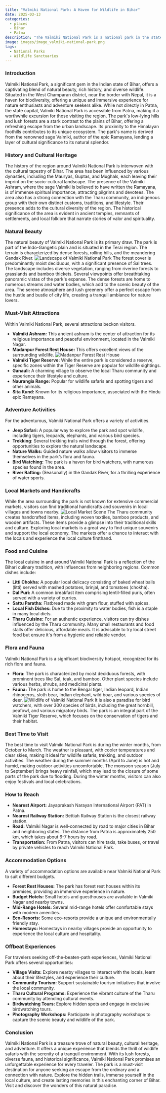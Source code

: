```yaml
---
title: "Valmiki National Park: A Haven for Wildlife in Bihar"
date: 2025-03-13
categories:
  - places
  - Bihar
  - Patna
description: "The Valmiki National Park is a national park in the state of Bihar, India. It is located near the city of Muzaffarpur and is known for its diverse wildlife and natural beauty. The park is home to many endangered species, including the Indian elephant, tiger, and leopard."
image: images/image_valmiki-national-park.png
tags: 
  - National Parks
  - Wildlife Sanctuaries
---
```



### **Introduction**

Valmiki National Park, a significant gem in the Indian state of Bihar, offers a captivating blend of natural beauty, rich history, and diverse wildlife. Situated in the West Champaran district, near the border with Nepal, it is a haven for biodiversity, offering a unique and immersive experience for nature enthusiasts and adventure seekers alike. While not directly in Patna, the state capital, Valmiki National Park is accessible from Patna, making it a worthwhile excursion for those visiting the region. The park's low-lying hills and lush forests are a stark contrast to the plains of Bihar, offering a refreshing escape from the urban landscape. Its proximity to the Himalayan foothills contributes to its unique ecosystem. The park's name is derived from the renowned sage Valmiki, author of the epic Ramayana, lending a layer of cultural significance to its natural splendor.

### **History and Cultural Heritage**

The history of the region around Valmiki National Park is interwoven with the cultural tapestry of Bihar. The area has been influenced by various dynasties, including the Mauryas, Guptas, and Mughals, each leaving their imprint on the socio-cultural landscape. The presence of the Valmiki Ashram, where the sage Valmiki is believed to have written the Ramayana, is of immense spiritual importance, attracting pilgrims and devotees. The area also has a strong connection with the Tharu community, an indigenous group with their own distinct customs, traditions, and lifestyle. Their presence adds to the cultural diversity of the region. The historical significance of the area is evident in ancient temples, remnants of settlements, and local folklore that narrate stories of valor and spirituality.

### **Natural Beauty**

The natural beauty of Valmiki National Park is its primary draw. The park is part of the Indo-Gangetic plain and is situated in the Terai region. The terrain is characterized by dense forests, rolling hills, and the meandering Gandak River. <img src="placeholder_image_landscape.jpg" alt="Landscape of Valmiki National Park"> The forest cover is predominantly moist deciduous, with a significant presence of Sal trees. The landscape includes diverse vegetation, ranging from riverine forests to grasslands and bamboo thickets. Several viewpoints offer breathtaking panoramic vistas of the park's expanse. The dense forests are home to numerous streams and water bodies, which add to the scenic beauty of the area. The serene atmosphere and lush greenery offer a perfect escape from the hustle and bustle of city life, creating a tranquil ambiance for nature lovers.

### **Must-Visit Attractions**

Within Valmiki National Park, several attractions beckon visitors.

*   **Valmiki Ashram:** This ancient ashram is the center of attraction for its religious importance and peaceful environment, located in the Valmiki Nagar.
*   **Madanpur Forest Rest House:** This offers excellent views of the surrounding wildlife. <img src="placeholder_image_forest_resthouse.jpg" alt="Madanpur Forest Rest House">
*   **Valmiki Tiger Reserve:** While the entire park is considered a reserve, specific zones within the Tiger Reserve are popular for wildlife sightings.
*   **Ganauli:** A charming village to observe the local Tharu community and experience their lifestyle and culture.
*   **Naurangia Range:** Popular for wildlife safaris and spotting tigers and other animals.
*   **Sita Kund:** Known for its religious importance, associated with the Hindu epic Ramayana.

### **Adventure Activities**

For the adventurous, Valmiki National Park offers a variety of activities.

*   **Jeep Safari:** A popular way to explore the park and spot wildlife, including tigers, leopards, elephants, and various bird species.
*   **Trekking:** Several trekking trails wind through the forest, offering opportunities to explore the natural landscape.
*   **Nature Walks:** Guided nature walks allow visitors to immerse themselves in the park’s flora and fauna.
*   **Bird Watching:** The park is a haven for bird watchers, with numerous species found in the area.
*   **River Rafting:** (Seasonally) in the Gandak River, for a thrilling experience of water sports.

### **Local Markets and Handicrafts**

While the area surrounding the park is not known for extensive commercial markets, visitors can find traditional handicrafts and souvenirs in local villages and towns nearby. <img src="placeholder_image_local_market.jpg" alt="Local Market Scene"> The Tharu community creates handcrafted items, including woven textiles, bamboo products, and wooden artifacts. These items provide a glimpse into their traditional skills and culture. Exploring local markets is a great way to find unique souvenirs and support the local economy. The markets offer a chance to interact with the locals and experience the local culture firsthand.

### **Food and Cuisine**

The local cuisine in and around Valmiki National Park is a reflection of the Bihari culinary tradition, with influences from neighboring regions. Common dishes include:

*   **Litti Chokha:** A popular local delicacy consisting of baked wheat balls (litti) served with mashed potatoes, brinjal, and tomatoes (chokha).
*   **Dal Puri:** A common breakfast item comprising lentil-filled puris, often served with a variety of curries.
*   **Sattu Paratha:** Flatbread made with gram flour, stuffed with spices.
*   **Local Fish Dishes:** Due to the proximity to water bodies, fish is a staple in many local diets.
*   **Tharu Cuisine:** For an authentic experience, visitors can try dishes influenced by the Tharu community. Many small restaurants and food stalls offer delicious, affordable meals. It is advisable to try local street food but ensure it's from a hygienic and reliable vendor.

### **Flora and Fauna**

Valmiki National Park is a significant biodiversity hotspot, recognized for its rich flora and fauna.

*   **Flora:** The park is characterized by moist deciduous forests, with prominent trees like Sal, teak, and bamboo. Other plant species include various herbs, shrubs, and medicinal plants.
*   **Fauna:** The park is home to the Bengal tiger, Indian leopard, Indian rhinoceros, sloth bear, Indian elephant, wild boar, and various species of deer. <img src="placeholder_image_wildlife.jpg" alt="Wildlife of Valmiki National Park"> It is also a paradise for bird watchers, with over 300 species of birds, including the great hornbill, peafowl, and various migratory birds. The park is an integral part of the Valmiki Tiger Reserve, which focuses on the conservation of tigers and their habitat.

### **Best Time to Visit**

The best time to visit Valmiki National Park is during the winter months, from October to March. The weather is pleasant, with cooler temperatures and clear skies, making it ideal for wildlife safaris, trekking, and outdoor activities. The weather during the summer months (April to June) is hot and humid, making outdoor activities uncomfortable. The monsoon season (July to September) brings heavy rainfall, which may lead to the closure of some parts of the park due to flooding. During the winter months, visitors can also enjoy festivals and local celebrations.

### **How to Reach**

*   **Nearest Airport:** Jayaprakash Narayan International Airport (PAT) in Patna.
*   **Nearest Railway Station:** Bettiah Railway Station is the closest railway station.
*   **Road:** Valmiki Nagar is well-connected by road to major cities in Bihar and neighboring states. The distance from Patna is approximately 250 km, which takes about 6-7 hours by road.
*   **Transportation:** From Patna, visitors can hire taxis, take buses, or travel by private vehicles to reach Valmiki National Park.

### **Accommodation Options**

A variety of accommodation options are available near Valmiki National Park to suit different budgets.

*   **Forest Rest Houses:** The park has forest rest houses within its premises, providing an immersive experience in nature.
*   **Budget Hotels:** Small hotels and guesthouses are available in Valmiki Nagar and nearby towns.
*   **Mid-Range Hotels:** Several mid-range hotels offer comfortable stays with modern amenities.
*   **Eco-Resorts:** Some eco-resorts provide a unique and environmentally friendly stay.
*   **Homestays:** Homestays in nearby villages provide an opportunity to experience the local culture and hospitality.

### **Offbeat Experiences**

For travelers seeking off-the-beaten-path experiences, Valmiki National Park offers several opportunities:

*   **Village Visits:** Explore nearby villages to interact with the locals, learn about their lifestyles, and experience their culture.
*   **Community Tourism:** Support sustainable tourism initiatives that involve the local community.
*   **Tharu Cultural Programs:** Experience the vibrant culture of the Tharu community by attending cultural events.
*   **Birdwatching Tours:** Explore hidden spots and engage in exclusive birdwatching tours.
*   **Photography Workshops:** Participate in photography workshops to capture the scenic beauty and wildlife of the park.

### **Conclusion**

Valmiki National Park is a treasure trove of natural beauty, cultural heritage, and adventure. It offers a unique experience that blends the thrill of wildlife safaris with the serenity of a tranquil environment. With its lush forests, diverse fauna, and historical significance, Valmiki National Park promises an unforgettable experience for every traveler. The park is a must-visit destination for anyone seeking an escape from the ordinary and a connection with nature. Explore the hidden trails, immerse yourself in the local culture, and create lasting memories in this enchanting corner of Bihar. Visit and discover the wonders of this natural paradise.


